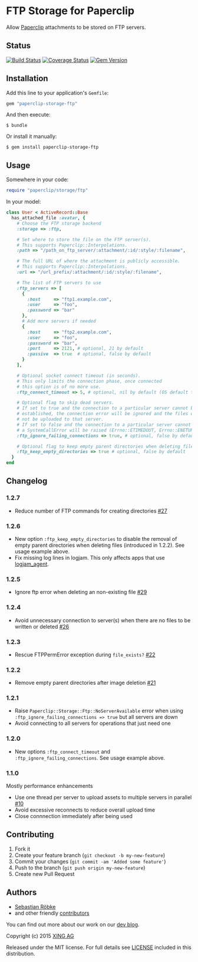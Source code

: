 # FTP Storage for Paperclip

Allow [Paperclip](https://github.com/thoughtbot/paperclip) attachments
to be stored on FTP servers.

## Status

[![Build Status](https://secure.travis-ci.org/xing/paperclip-storage-ftp.png)](http://travis-ci.org/xing/paperclip-storage-ftp)
[![Coverage Status](https://coveralls.io/repos/xing/paperclip-storage-ftp/badge.png?branch=master)](https://coveralls.io/r/xing/paperclip-storage-ftp?branch=master)
[![Gem Version](https://badge.fury.io/rb/paperclip-storage-ftp.png)](http://badge.fury.io/rb/paperclip-storage-ftp)

## Installation

Add this line to your application's `Gemfile`:

```ruby
gem "paperclip-storage-ftp"
```

And then execute:

    $ bundle

Or install it manually:

    $ gem install paperclip-storage-ftp

## Usage

Somewhere in your code:

```ruby
require "paperclip/storage/ftp"
```

In your model:

```ruby
class User < ActiveRecord::Base
  has_attached_file :avatar, {
    # Choose the FTP storage backend
    :storage => :ftp,

    # Set where to store the file on the FTP server(s).
    # This supports Paperclip::Interpolations.
    :path => "/path_on_ftp_server/:attachment/:id/:style/:filename",

    # The full URL of where the attachment is publicly accessible.
    # This supports Paperclip::Interpolations.
    :url => "/url_prefix/:attachment/:id/:style/:filename",

    # The list of FTP servers to use
    :ftp_servers => [
      {
        :host     => "ftp1.example.com",
        :user     => "foo",
        :password => "bar"
      },
      # Add more servers if needed
      {
        :host     => "ftp2.example.com",
        :user     => "foo",
        :password => "bar",
        :port     => 2121, # optional, 21 by default
        :passive  => true  # optional, false by default
      }
    ],

    # Optional socket connect timeout (in seconds).
    # This only limits the connection phase, once connected
    # this option is of no more use.
    :ftp_connect_timeout => 5, # optional, nil by default (OS default timeout)

    # Optional flag to skip dead servers.
    # If set to true and the connection to a particular server cannot be
    # established, the connection error will be ignored and the files will
    # not be uploaded to that server.
    # If set to false and the connection to a particular server cannot be established,
    # a SystemCallError will be raised (Errno::ETIMEDOUT, Errno::ENETUNREACH, etc.).
    :ftp_ignore_failing_connections => true, # optional, false by default

    # Optional flag to keep empty parent directories when deleting files.
    :ftp_keep_empty_directories => true # optional, false by default
  }
end
```

## Changelog

### 1.2.7

* Reduce number of FTP commands for creating directories [#27](https://github.com/xing/paperclip-storage-ftp/pull/27)

### 1.2.6

* New option `:ftp_keep_empty_directories` to disable the removal of empty parent directories when deleting files (introduced in 1.2.2). See usage example above.
* Fix missing log lines in logjam. This only affects apps that use [logjam_agent](https://github.com/skaes/logjam_agent).

### 1.2.5

* Ignore ftp error when deleting an non-existing file [#29](https://github.com/xing/paperclip-storage-ftp/pull/29)

### 1.2.4

* Avoid unnecessary connection to server(s) when there are no files to be written or deleted [#26](https://github.com/xing/paperclip-storage-ftp/pull/26)

### 1.2.3

* Rescue FTPPermError exception during `file_exists?` [#22](https://github.com/xing/paperclip-storage-ftp/pull/22)

### 1.2.2

* Remove empty parent directories after image deletion [#21](https://github.com/xing/paperclip-storage-ftp/pull/21)

### 1.2.1

* Raise `Paperclip::Storage::Ftp::NoServerAvailable` error when using `:ftp_ignore_failing_connections => true` but all servers are down
* Avoid connecting to all servers for operations that just need one

### 1.2.0

* New options `:ftp_connect_timeout` and `:ftp_ignore_failing_connections`. See usage example above.

### 1.1.0

Mostly performance enhancements

* Use one thread per server to upload assets to multiple servers in parallel [#10](https://github.com/xing/paperclip-storage-ftp/issues/10)
* Avoid excessive reconnects to reduce overall upload time
* Close connnection immediately after being used

## Contributing

1. Fork it
2. Create your feature branch (`git checkout -b my-new-feature`)
3. Commit your changes (`git commit -am 'Added some feature'`)
4. Push to the branch (`git push origin my-new-feature`)
5. Create new Pull Request

## Authors

* [Sebastian Röbke](https://github.com/boosty)
* and other friendly [contributors](https://github.com/xing/paperclip-storage-ftp/graphs/contributors)

You can find out more about our work on our [dev blog](http://devblog.xing.com).

Copyright (c) 2015 [XING AG](http://www.xing.com)

Released under the MIT license. For full details see [LICENSE](https://github.com/xing/paperclip-storage-ftp/blob/master/LICENSE)
included in this distribution.
